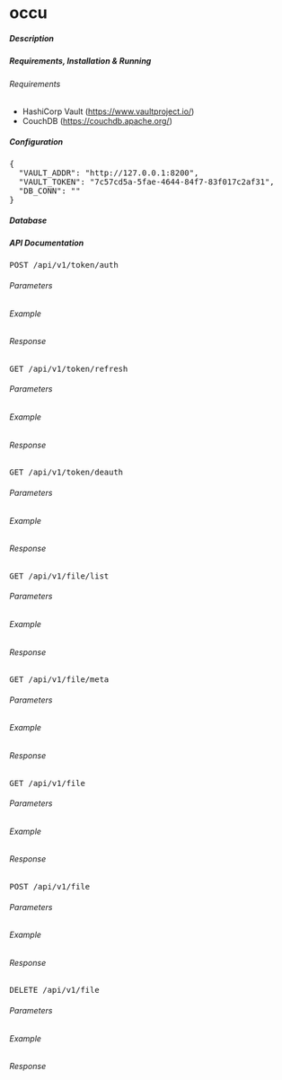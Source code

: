 # occu

##### Description #####

##### Requirements, Installation & Running #####
###### Requirements ######
- HashiCorp Vault (https://www.vaultproject.io/)
- CouchDB (https://couchdb.apache.org/)

##### Configuration #####

<pre>
{
  "VAULT_ADDR": "http://127.0.0.1:8200",
  "VAULT_TOKEN": "7c57cd5a-5fae-4644-84f7-83f017c2af31",
  "DB_CONN": ""
}
</pre>

##### Database #####

##### API Documentation #####

<pre>
POST /api/v1/token/auth
</pre>

###### Parameters ######

###### Example ######

###### Response ######

<pre>
GET /api/v1/token/refresh
</pre>

###### Parameters ######

###### Example ######

###### Response ######

<pre>
GET /api/v1/token/deauth
</pre>

###### Parameters ######

###### Example ######

###### Response ######


<pre>
GET /api/v1/file/list
</pre>

###### Parameters ######

###### Example ######

###### Response ######

<pre>
GET /api/v1/file/meta
</pre>

###### Parameters ######

###### Example ######

###### Response ######

<pre>
GET /api/v1/file
</pre>

###### Parameters ######

###### Example ######

###### Response ######

<pre>
POST /api/v1/file
</pre>

###### Parameters ######

###### Example ######

###### Response ######

<pre>
DELETE /api/v1/file
</pre>

###### Parameters ######

###### Example ######

###### Response ######
